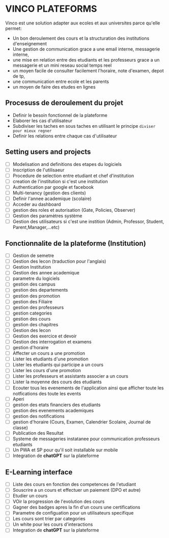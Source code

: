# VINCO PLATEFORMS

Vinco est une solution adapter aux ecoles et aux universites parce qu'elle permet:

- Un bon deroulement des cours et la structuration des institutions d'enseignement
- Une gestion de communication grace a une email interne, messagerie interne,
- une mise en relation entre des etudiants et les professeurs grace a un messagerie et un mini reseau social temps reel
- un moyen facile de consulter facilement l'horaire, note d'examen, depot de tp,
- une communication entre ecole et les parents
- un moyen de faire des etudes en lignes

## Procesuss de deroulement du projet

- Definir le besoin fonctionnel de la plateforme
- Elaborer les cas d'utilisateur
- Subdiviser les taches en sous taches en utilisant le principe ```diviser pour mieux regner```
- Definir les relations entre chaque cas d'utilisateur

## Setting users and projects

* [ ] Modelisation and definitions des etapes du logiciels
* [ ] Inscription de l'utilisaeur
* [ ] Procedure de selection entre etudiant et chef d'institution
* [ ] creation de l'institution si c'est une institution
* [ ] Authentication par google et facebook
* [ ] Multi-tenancy (gestion des clients)
* [ ] Definir l'annee academique (scolaire)
* [ ] Acceder au dashboard
* [ ] gestion des roles et autorisation (Gate, Policies, Observer)
* [ ] Gestion des paramètres système
* [ ] Gestion des utilisateurs si c'est une instition (Admin, Professor, Student, Parent,Manager,...etc)

## **Fonctionnalite de la plateforme (Institution)**

- [ ]  Gestion de semetre
- [ ]  Gestion des lecon (traduction pour l'anglais)
- [ ]  Gestion Institution
- [ ]  Gestion des annee academique
- [ ]  parametre du logiciels
- [ ]  gestion des campus
- [ ]  gestion des departements
- [ ]  gestion des promotion
- [ ]  gestion des Filiaire
- [ ]  gestion des professeurs
- [ ]  gestion categories
- [ ]  gestion des cours
- [ ]  gestion des chapitres
- [ ]  Gestion des lecon
- [ ]  Gestion des exercice et devoir
- [ ]  Gestion des interrogation et examens
- [ ]  gestion d'horaire
- [ ]  Affecter un cours a une promotion
- [ ]  Lister les etudiants d'une promotion
- [ ]  Lister les etudiants qui participe a un cours
- [ ]  Lister les cours d'une promotion
- [ ]  Lister les professeurs et assistants associer a un cours
- [ ]  Lister la moyenne des cours des etudiants
- [ ]  Ecouter tous les evenements de l'application ainsi que afficher toute les notfications des toute les events
- [ ]  Aperi
- [ ]  gestion des etats financiers des etudiants
- [ ]  gestion des evenements academiques
- [ ]  gestion des notifications
- [ ]  gestion d'horaire (Cours, Examen, Calendrier Scolaire, Journal de classe)
- [ ]  Publication des Resultat
- [ ]  Systeme de messageries instatanee pour communication professeurs etudiants
- [ ]  Un PWA et SP pour qu'il soit installable sur mobile
- [ ]  Integration de **chatGPT** sur la plateforme

## **E-Learning interface**

- [ ] Liste des cours en fonction des competences de l'etudiant
- [ ] Souscrire a un cours et effectuer un paiement (DPO et autre)
- [ ] Etudier un cours
- [ ] VOir la progression de l'evolution des cours
- [ ] Gagner des badges apres la fin d'un cours une certifications
- [ ] Parametre de configuation pour un utilisateurs specifique
- [ ] Les cours sont trier par categories
- [ ] Un white pour les cours d'interactions
- [ ] Integration de **chatGPT** sur la plateforme
